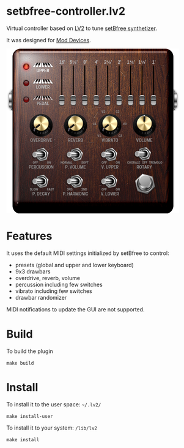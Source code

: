 # setbfree-controller.lv2

Virtual controller based on [LV2](http://lv2plug.in/) to tune [setBfree synthetizer](http://setbfree.org).

It was designed for [Mod Devices](moddevices.com).

![Preview](./modgui/screenshot.png)

# Features

It uses the default MIDI settings initialized by setBfree to control:

- presets (global and upper and lower keyboard)
- 9x3 drawbars
- overdrive, reverb, volume
- percussion including few switches
- vibrato including few switches
- drawbar randomizer

MIDI notifications to update the GUI are not supported.

# Build

To build the plugin
```
make build
```
# Install

To install it to the user space: `~/.lv2/`
```
make install-user
```

To install it to your system: `/lib/lv2`
```
make install
```
